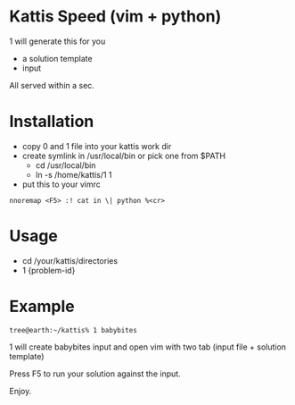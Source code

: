 # Kattis Speed (vim + python)

1 will generate this for you
* a solution template
* input

All served within a sec. 

# Installation
- copy 0 and 1 file into your kattis work dir
- create symlink in /usr/local/bin or pick one from $PATH
   * cd /usr/local/bin
   * ln -s /home/kattis/1 1
- put this to your vimrc
 ```
nnoremap <F5> :! cat in \| python %<cr>
 ```
# Usage 
 - cd /your/kattis/directories
 - 1 {problem-id}

# Example

```tree@earth:~/kattis% 1 babybites```

1 will create babybites input and open vim with two tab (input file + solution template)

Press F5 to run your solution against the input.

Enjoy.
